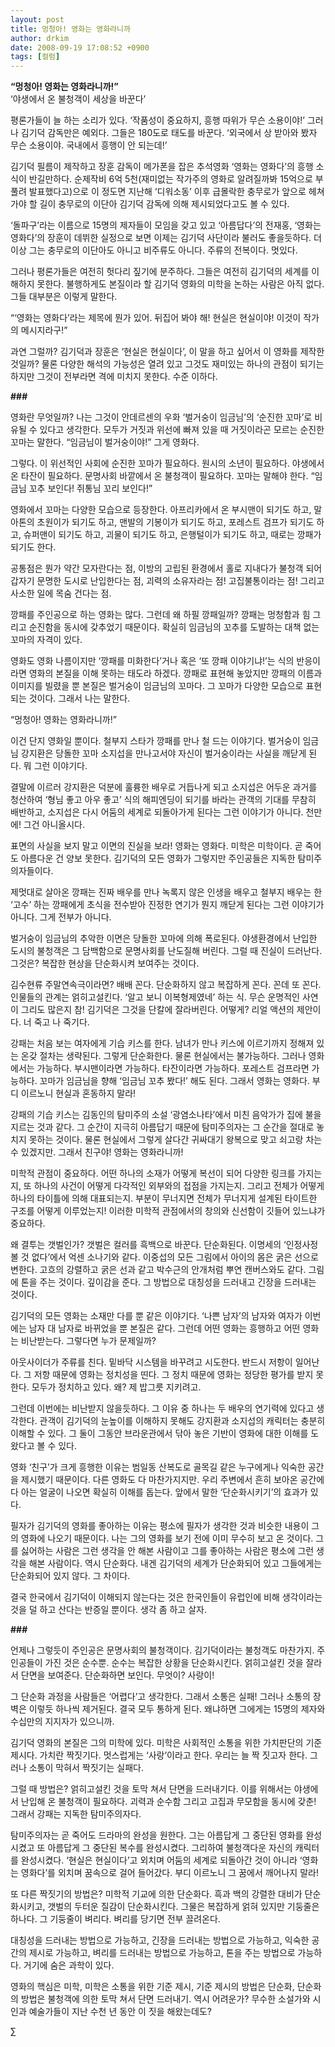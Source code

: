 ```yaml
---
layout: post
title: 멍청아! 영화는 영화라니까
author: drkim
date: 2008-09-19 17:08:52 +0900
tags: [컬럼]
---
```

**“멍청아! 영화는 영화라니까!”**  
‘야생에서 온 불청객이 세상을 바꾼다’

평론가들이 늘 하는 소리가 있다. ‘작품성이 중요하지, 흥행 따위가 무슨 소용이야!’ 그러나 김기덕 감독만은 예외다. 그들은 180도로 태도를 바꾼다. ‘외국에서 상 받아와 봤자 무슨 소용이야. 국내에서 흥행이 안 되는데!’

김기덕 필름이 제작하고 장훈 감독이 메가폰을 잡은 추석영화 ‘영화는 영화다’의 흥행 소식이 반길만하다. 순제작비 6억 5천(재미없는 작가주의 영화로 알려질까봐 15억으로 부풀려 발표했다고)으로 이 정도면 지난해 ‘디워소동’ 이후 급몰락한 충무로가 앞으로 헤쳐가야 할 길이 충무로의 이단아 김기덕 감독에 의해 제시되었다고도 볼 수 있다. 

‘돌파구’라는 이름으로 15명의 제자들이 모임을 갖고 있고 ‘아름답다’의 전재홍, ‘영화는 영화다’의 장훈이 데뷔한 실정으로 보면 이제는 김기덕 사단이라 불러도 좋을듯하다. 더 이상 그는 충무로의 이단아도 아니고 비주류도 아니다. 주류의 전복이다. 멋있다.

그러나 평론가들은 여전히 헛다리 짚기에 분주하다. 그들은 여전히 김기덕의 세계를 이해하지 못한다. 불행하게도 본질이라 할 김기덕 영화의 미학을 논하는 사람은 아직 없다. 그들 대부분은 이렇게 말한다. 

“‘영화는 영화다’라는 제목에 뭔가 있어. 뒤집어 봐야 해! 현실은 현실이야! 이것이 작가의 메시지라구!” 

과연 그럴까? 김기덕과 장훈은 ‘현실은 현실이다’, 이 말을 하고 싶어서 이 영화를 제작한 것일까? 물론 다양한 해석의 가능성은 열려 있고 그것도 재미있는 하나의 관점이 되기는 하지만 그것이 전부라면 격에 미치지 못한다. 수준 이하다. 

**###**

영화란 무엇일까? 나는 그것이 안데르센의 우화 ‘벌거숭이 임금님’의 ‘순진한 꼬마’로 비유될 수 있다고 생각한다. 모두가 거짓과 위선에 빠져 있을 때 거짓이라곤 모르는 순진한 꼬마는 말한다. “임금님이 벌거숭이야!” 그게 영화다. 

그렇다. 이 위선적인 사회에 순진한 꼬마가 필요하다. 원시의 소년이 필요하다. 야생에서 온 타잔이 필요하다. 문명사회 바깥에서 온 불청객이 필요하다. 꼬마는 말해야 한다. “임금님 꼬추 보인다! 쥐통님 꼬리 보인다!”

영화에서 꼬마는 다양한 모습으로 등장한다. 아프리카에서 온 부시맨이 되기도 하고, 말아톤의 초원이가 되기도 하고, 맨발의 기봉이가 되기도 하고, 포레스트 검프가 되기도 하고, 슈퍼맨이 되기도 하고, 괴물이 되기도 하고, 은행털이가 되기도 하고, 때로는 깡패가 되기도 한다.

공통점은 뭔가 약간 모자란다는 점, 이방의 고립된 환경에서 홀로 지내다가 불청객 되어 갑자기 문명한 도시로 난입한다는 점, 괴력의 소유자라는 점! 고집불통이라는 점! 그리고 사소한 일에 목숨 건다는 점.

깡패를 주인공으로 하는 영화는 많다. 그런데 왜 하필 깡패일까? 깡패는 멍청함과 힘 그리고 순진함을 동시에 갖추었기 때문이다. 확실히 임금님의 꼬추를 도발하는 대책 없는 꼬마의 자격이 있다. 

영화도 영화 나름이지만 ‘깡패를 미화한다’거나 혹은 ‘또 깡패 이야기냐!’는 식의 반응이라면 영화의 본질을 이해 못하는 태도라 하겠다. 깡패로 표현해 놓았지만 깡패의 이름과 이미지를 빌렸을 뿐 본질은 벌거숭이 임금님의 꼬마다. 그 꼬마가 다양한 모습으로 표현되는 것이다. 그래서 나는 말한다. 

“멍청아! 영화는 영화라니까!” 

이건 단지 영화일 뿐이다. 철부지 스타가 깡패를 만나 철 드는 이야기다. 벌거숭이 임금님 강지환은 당돌한 꼬마 소지섭을 만나고서야 자신이 벌거숭이라는 사실을 깨닫게 된다. 뭐 그런 이야기다. 

결말에 이르러 강지환은 덕분에 훌륭한 배우로 거듭나게 되고 소지섭은 어두운 과거를 청산하여 ‘형님 좋고 아우 좋고’ 식의 해피엔딩이 되기를 바라는 관객의 기대를 무참히 배반하고, 소지섭은 다시 어둠의 세계로 되돌아가게 된다는 그런 이야기가 아니다. 천만에! 그건 아니올시다. 

표면의 사실을 보지 말고 이면의 진실을 보라! 영화는 영화다. 미학은 미학이다. 곧 죽어도 아름다운 건 양보 못한다. 김기덕의 모든 영화가 그렇지만 주인공들은 지독한 탐미주의자들이다. 

제멋대로 살아온 깡패는 진짜 배우를 만나 녹록지 않은 인생을 배우고 철부지 배우는 한 ‘고수’ 하는 깡패에게 초식을 전수받아 진정한 연기가 뭔지 깨닫게 된다는 그런 이야기가 아니다. 그게 전부가 아니다. 

벌거숭이 임금님의 추악한 이면은 당돌한 꼬마에 의해 폭로된다. 야생환경에서 난입한 도시의 불청객은 그 담백함으로 문명사회를 난도질해 버린다. 그럴 때 진실이 드러난다. 그것은? 복잡한 현상을 단순화시켜 보여주는 것이다. 

김수현류 주말연속극이라면? 배배 꼰다. 단순화하지 않고 복잡하게 꼰다. 꼰데 또 꼰다. 인물들의 관계는 얽히고설킨다. ‘알고 보니 이복형제였네’ 하는 식. 무슨 운명적인 사연이 그리도 많은지 참! 김기덕은 그것을 단칼에 잘라버린다. 어떻게? 리얼 액션의 제안이다. 너 죽고 나 죽기다. 

강패는 처음 보는 여자에게 기습 키스를 한다. 남녀가 만나 키스에 이르기까지 정해져 있는 온갖 절차는 생략된다. 그렇게 단순화한다. 물론 현실에서는 불가능하다. 그러나 영화에서는 가능하다. 부시맨이라면 가능하다. 타잔이라면 가능하다. 포레스트 검프라면 가능하다. 꼬마가 임금님을 향해 ‘임금님 꼬추 봤다!’ 해도 된다. 그래서 영화는 영화다. 부디 이르노니 현실과 혼동하지 말라!

강패의 기습 키스는 김동인의 탐미주의 소설 ‘광염소나타’에서 미친 음악가가 집에 불을 지르는 것과 같다. 그 순간이 지극히 아름답기 때문에 탐미주의자는 그 순간을 절대로 놓치지 못하는 것이다. 물론 현실에서 그렇게 살다간 귀싸대기 왕복으로 맞고 쇠고랑 차는 수 있겠지만. 그래서 친구야! 영화는 영화라니까! 

미학적 관점이 중요하다. 어떤 하나의 소재가 어떻게 복선이 되어 다양한 링크를 가지는지, 또 하나의 사건이 어떻게 다각적인 외부와의 접점을 가지는지. 그리고 전체가 어떻게 하나의 타이틀에 의해 대표되는지. 부분이 무너지면 전체가 무너지게 설계된 타이트한 구조를 어떻게 이루었는지! 이러한 미학적 관점에서의 창의와 신선함이 깃들어 있느냐가 중요하다. 

왜 결투는 갯벌인가? 갯벌은 컬러를 흑백으로 바꾼다. 단순화된다. 이명세의 ‘인정사정 볼 것 없다’에서 억센 소나기와 같다. 이중섭의 모든 그림에서 아이의 몸은 굵은 선으로 변한다. 고흐의 강렬하고 굵은 선과 같고 박수근의 안개처럼 뿌연 캔버스와도 같다. 그림에 톤을 주는 것이다. 깊이감을 준다. 그 방법으로 대칭성을 드러내고 긴장을 드러내는 것이다. 

김기덕의 모든 영화는 소재만 다를 뿐 같은 이야기다. ‘나쁜 남자’의 남자와 여자가 이번에는 남자 대 남자로 바뀌었을 뿐 본질은 같다. 그런데 어떤 영화는 흥행하고 어떤 영화는 비난받는다. 그렇다면 누가 문제일까? 

아웃사이더가 주류를 친다. 밑바닥 시스템을 바꾸려고 시도한다. 반드시 저항이 일어난다. 그 저항 때문에 영화는 정치성을 띤다. 그 정치 때문에 영화는 정당한 평가를 받지 못한다. 모두가 정치하고 있다. 왜? 제 밥그릇 지키려고. 

그런데 이번에는 비난받지 않을듯하다. 그 이유 중 하나는 두 배우의 연기력에 있다고 생각한다. 관객이 김기덕의 눈높이를 이해하지 못해도 강지환과 소지섭의 캐릭터는 충분히 이해할 수 있다. 그 둘이 그동안 브라운관에서 닦아 놓은 기반이 영화에 대한 이해를 도왔다고 볼 수 있다. 

영화 ‘친구’가 크게 흥행한 이유는 범일동 산복도로 골목길 같은 누구에게나 익숙한 공간을 제시했기 때문이다. 다른 영화도 다 마찬가지지만. 우리 주변에서 흔히 보아온 공간에다 아는 얼굴이 나오면 확실히 이해를 돕는다. 앞에서 말한 ‘단순화시키기’의 효과가 있다. 

필자가 김기덕의 영화를 좋아하는 이유는 평소에 필자가 생각한 것과 비슷한 내용이 그의 영화에 나오기 때문이다. 나는 그의 영화를 보기 전에 이미 무수히 보고 온 것이다. 그를 싫어하는 사람은 그런 생각을 안 해본 사람이고 그를 좋아하는 사람은 평소에 그런 생각을 해본 사람이다. 역시 단순화다. 내겐 김기덕의 세계가 단순화되어 있고 그들에게는 단순화되어 있지 않다. 그 차이다. 

결국 한국에서 김기덕이 이해되지 않는다는 것은 한국인들이 유럽인에 비해 생각이라는 것을 덜 하고 산다는 반증일 뿐이다. 생각 좀 하고 살자. 

**###**

언제나 그렇듯이 주인공은 문명사회의 불청객이다. 김기덕이라는 불청객도 마찬가지. 주인공들이 가진 것은 순수뿐. 순수는 복잡한 상황을 단순화시킨다. 얽히고설킨 것을 잘라서 단면을 보여준다. 단순화하면 보인다. 무엇이? 사랑이! 

그 단순화 과정을 사람들은 ‘어렵다’고 생각한다. 그래서 소통은 실패! 그러나 소통의 장벽은 이렇듯 하나씩 제거된다. 결국 모두 통하게 된다. 왜냐하면 그에게는 15명의 제자와 수십만의 지지자가 있으니까.

김기덕 영화의 본질은 그의 미학에 있다. 미학은 사회적인 소통을 위한 가치판단의 기준 제시다. 가치란 짝짓기다. 멋스럽게는 ‘사랑’이라고 한다. 우리는 늘 짝 짓고자 한다. 그러나 소통이 막혀서 짝짓기는 실패다. 

그럴 때 방법은? 얽히고설킨 것을 토막 쳐서 단면을 드러내기다. 이를 위해서는 야생에서 난입해 온 불청객이 필요하다. 괴력과 순수함 그리고 고집과 무모함을 동시에 갖춘! 그래서 강패는 지독한 탐미주의자다. 

탐미주의자는 곧 죽어도 드라마의 완성을 원한다. 그는 아름답게 그 중단된 영화를 완성시켰고 또 아름답게 그 중단된 복수를 완성시켰다. 그리하여 불청객다운 자신의 캐릭터를 완성시켰다. ‘현실은 현실이다’고 외치며 어둠의 세계로 되돌아간 것이 아니라 ‘영화는 영화다’를 외치며 꿈속으로 걸어 들어갔다. 부디 이르노니 그 꿈에서 깨어나지 말라!

또 다른 짝짓기의 방법은? 미학적 기교에 의한 단순화다. 흑과 백의 강렬한 대비가 단순화시키고, 갯벌의 두터운 질감이 단순화시킨다. 그물은 복잡하게 얽혀 있지만 기둥줄은 하나다. 그 기둥줄이 벼리다. 벼리를 당기면 전부 끌려온다. 

대칭성을 드러내는 방법으로 가능하고, 긴장을 드러내는 방법으로 가능하고, 익숙한 공간의 제시로 가능하고, 벼리를 드러내는 방법으로 가능하고, 톤을 주는 방법으로 가능하다. 거기에 숨은 과학이 있다. 

영화의 핵심은 미학, 미학은 소통을 위한 기준 제시, 기준 제시의 방법은 단순화, 단순화의 방법은 불청객에 의한 토막 쳐서 단면 드러내기. 역시 어려운가? 무수한 소설가와 시인과 예술가들이 지난 수천 년 동안 이 짓을 해왔는데도?





∑